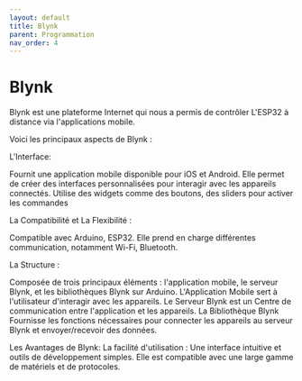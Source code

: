 ```yaml
---
layout: default
title: Blynk
parent: Programmation
nav_order: 4
---
```

# Blynk

Blynk est une plateforme Internet qui nous a permis de contrôler L'ESP32 à distance via l'applications mobile. 

Voici les principaux aspects de Blynk :

L'Interface:

Fournit une application mobile disponible pour iOS et Android.
Elle permet de créer des interfaces personnalisées pour interagir avec les appareils connectés.
Utilise des widgets comme des boutons, des sliders pour activer les commandes

La Compatibilité et La Flexibilité :

Compatible avec Arduino, ESP32. Elle prend en charge différentes communication, notamment Wi-Fi, Bluetooth.


La Structure :

Composée de trois principaux éléments : l'application mobile, le serveur Blynk, et les bibliothèques Blynk sur Arduino.
L'Application Mobile sert à  l'utilisateur d'interagir avec les appareils.
Le Serveur Blynk est un Centre de communication entre l'application et les appareils. 
La Bibliothèque Blynk Fournisse les fonctions nécessaires pour connecter les appareils au serveur Blynk et envoyer/recevoir des données.


Les Avantages de Blynk:
La facilité d'utilisation : Une interface intuitive et outils de développement simples. Elle est compatible avec une large gamme de matériels et de protocoles.



